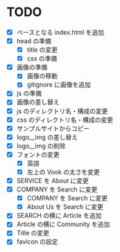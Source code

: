 # TODO

- [x] ベースとなる index.html を追加
- [x] head の準備
  - [x] title の変更
  - [x] css の準備
- [x] 画像の準備
  - [x] 画像の移動
  - [x] gitignore に画像を追加
- [x] js の準備
- [x] 画像の差し替え
- [x] js のディレクトリ名・構成の変更
- [x] css のディレクトリ名・構成の変更
- [x] サンプルサイトからコピー
- [x] logo\_\_img の差し替え
- [x] logo\_\_img の削除
- [x] フォントの変更
  - [x] 英語
  - [x] 左上の Vook の太さを変更
- [x] SERVICE を About に変更
- [x] COMPANY を Search に変更
  - [x] COMPANY を Search に変更
  - [x] About Us を Search に変更
- [x] SEARCH の横に Article を追加
- [x] Article の横に Community を追加
- [x] Title の変更
- [x] favicon の設定

